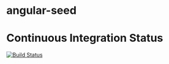 angular-seed
============


Continuous Integration Status
============
[![Build Status](https://travis-ci.org/saad1200/angular-seed.png)](https://travis-ci.org/saad1200/angular-seed)
